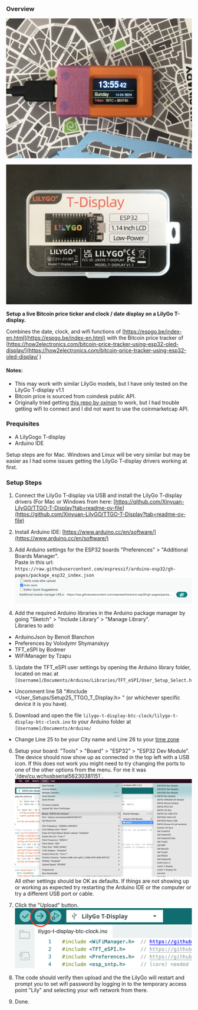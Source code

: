### Overview

!["working example"](https://github.com/codyellingham/lilygo-t-display-btc-clock/blob/master/images/final.jpg?raw=true)

!["Lilygo t-display case"](https://github.com/codyellingham/lilygo-t-display-btc-clock/blob/master/images/package.jpg?raw=true)

**Setup a live Bitcoin price ticker and clock / date display on a LilyGo T-display.**

Combines the date, clock, and wifi functions of [https://espgo.be/index-en.html](https://espgo.be/index-en.html) with the Bitcoin price tracker of [https://how2electronics.com/bitcoin-price-tracker-using-esp32-oled-display/](https://how2electronics.com/bitcoin-price-tracker-using-esp32-oled-display/ ) 

#### Notes: 
- This may work with similar LilyGo models, but I have only tested on the LilyGo T-display v1.1
- Bitcoin price is sourced from coindesk public API.
- Originally tried getting [this repo by oxinon](https://github.com/oxinon/BTC-price-ticker-V2_1-TTGO-T-Display) to work, but I had trouble getting wifi to connect and I did not want to use the coinmarketcap API.

### Prequisites
- A LilyGogo T-display 
- Arduino IDE

Setup steps are for Mac. Windows and Linux will be very similar but may be easier as I had some issues getting the LilyGo T-display drivers working at first.

### Setup Steps

1. Connect the LilyGo T-display via USB and install the LilyGo T-display drivers (For Mac or Windows from here: [https://github.com/Xinyuan-LilyGO/TTGO-T-Display?tab=readme-ov-file](https://github.com/Xinyuan-LilyGO/TTGO-T-Display?tab=readme-ov-file)

2. Install Arduino IDE: [https://www.arduino.cc/en/software/](https://www.arduino.cc/en/software/)

3. Add Arduino settings for the ESP32 boards "Preferences" > "Additional Boards Manager".  
  Paste in this url: `https://raw.githubusercontent.com/espressif/arduino-esp32/gh-pages/package_esp32_index.json`
!["Additional boards"](https://github.com/codyellingham/lilygo-t-display-btc-clock/blob/master/images/additional-boards-input.png?raw=true)

4. Add the required Arduino libraries in the Arduino package manager by going "Sketch" > "Include Library" > "Manage Library".  
Libraries to add:
  - ArduinoJson by Benoit Blanchon
  - Preferences by Volodymr Shymanskyy
  - TFT_eSPI by Bodmer
  - WiFiManager by Tzapu

5. Update the TFT_eSPI user settings by opening the Arduino library folder, located on mac at `[Username]/Documents/Arduino/Libraries/TFT_eSPI/User_Setup_Select.h`
- Uncomment line 58 "#include <User_Setups/Setup25_TTGO_T_Display.h> " (or whichever specific device it is you have).

5. Download and open the file `lilygo-t-display-btc-clock/lilygo-t-display-btc-clock.ino` to your Arduino folder at `[Username]/Documents/Arduino/`
  - Change Line 25 to be your City name and Line 26 to your [time zone](https://manpages.ubuntu.com/manpages/focal/man3/DateTime::TimeZone::Catalog.3pm.html)

6. Setup your board: "Tools" > "Board" > "ESP32" > "ESP32 Dev Module". The device should now show up as connected in the top left with a USB icon. If this does not work you might need to try changing the ports to one of the other options from the menu. For me it was '/dev/cu.wchusbserial56230381151`.
!["board settings"](https://github.com/codyellingham/lilygo-t-display-btc-clock/blob/master/images/board-port-settings.png?raw=true)
All other settings should be OK as defaults.
If things are not showing up or working as expected try restarting the Arduino IDE or the computer or try a different USB port or cable.

7. Click the "Upload" button.
!["Upload"](https://github.com/codyellingham/lilygo-t-display-btc-clock/blob/master/images/upload.png?raw=true)

8. The code should verify then upload and the the LilyGo will restart and prompt you to set wifi password by logging in to the temporary access point "Lily" and selecting your wifi network from there.

9. Done.